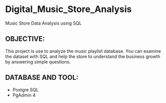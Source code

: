 # Digital_Music_Store_Analysis
Music Store Data Analysis using SQL
## OBJECTIVE:
This project is use to analyze the music playlist database. You can examine the dataset with SQL and help the store to understand the business growth by answering simple questions.

## DATABASE AND TOOL:
- Postgre SQL
- PgAdmin 4

